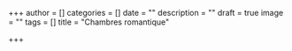 +++
author = []
categories = []
date = ""
description = ""
draft = true
image = ""
tags = []
title = "Chambres romantique"

+++
